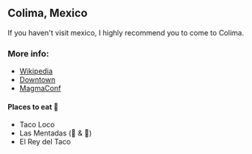 ## Colima, Mexico

If you haven't visit mexico, I highly recommend you to come to Colima.

### More info:

* [Wikipedia](https://en.wikipedia.org/wiki/Colima)
* [Downtown](http://www.visitmexico.com/work/models/VisitMexico30/WebPage/Colima_City/photoEscudo_Colima_City_colimacentro.jpg)
* [MagmaConf](http://magmaconf.com/)

#### Places to eat :taco:

* Taco Loco
* Las Mentadas (:taco: & :beer:)
* El Rey del Taco
